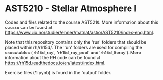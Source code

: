 # AST5210 - Stellar Atmosphere I
Codes and files related to the course AST5210. More information about this course can be found at https://www.uio.no/studier/emner/matnat/astro/AST5210/index-eng.html.

Note that this repository contains only the 'run' folders that should be placed within rh/rh15d/. The 'run' folders are used for compiling the executables ('rh15d_ray', 'rh15d_ray_pool' and 'rh15d_lteray'). More information about the RH code can be found at https://rh15d.readthedocs.io/en/latest/index.html.

Exercise files (*.ipynb) is found in the 'output' folder.

